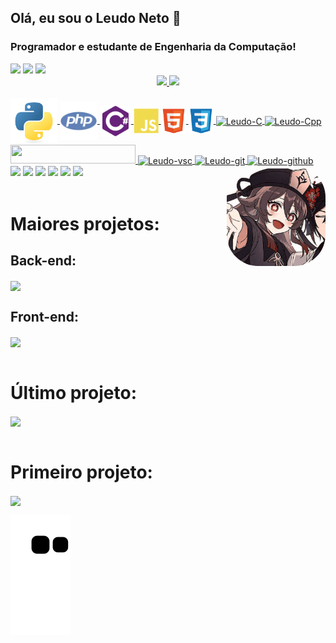 ## Olá, eu sou o Leudo Neto 👋
### Programador e estudante de Engenharia da Computação!

<div>
  <img src="https://img.shields.io/github/followers/LeudoNeto.svg?style=social&label=Follow&maxAge=2592000" target="_blank">
  <img src="https://img.shields.io/github/stars/LeudoNeto.svg" target="_blank">
  <img src="https://img.shields.io/github/forks/LeudoNeto/nezuko-s2.svg" target="_blank">
</div>

<div align="center">
  <a href="https://github.com/LeudoNeto">
  <img height="180em" src="https://github-readme-stats.vercel.app/api?username=LeudoNeto&show_icons=true&theme=gotham&include_all_commits=true&count_private=true"/>
  <img height="180em" src="https://github-readme-stats.vercel.app/api/top-langs/?username=LeudoNeto&hide=jupyter%20notebook&exclude_repo=nezuko-s2-english,my-codewars-solutions,wordpress-test2&layout=compact&langs_count=7&theme=gotham"/>
</div>

<div style="display: inline_block"><br>
  <img align="center" alt="Leudo-Python" height="75" src="https://raw.githubusercontent.com/devicons/devicon/master/icons/python/python-original.svg">
  <img align="center" alt="Leudo-PHP" height="60" src="https://raw.githubusercontent.com/devicons/devicon/master/icons/php/php-plain.svg">
  <img align="center" alt="Leudo-Csharp" height="50" src="https://raw.githubusercontent.com/devicons/devicon/master/icons/csharp/csharp-plain.svg">
  <img align="center" alt="Leudo-Js" height="40" width="40" src="https://raw.githubusercontent.com/devicons/devicon/master/icons/javascript/javascript-plain.svg">
  <img align="center" alt="Leudo-HTML" height="40" width="40" src="https://raw.githubusercontent.com/devicons/devicon/master/icons/html5/html5-original.svg">
  <img align="center" alt="Leudo-CSS" height="40" width="40" src="https://raw.githubusercontent.com/devicons/devicon/master/icons/css3/css3-original.svg">
  <img align="center" alt="Leudo-C" height="30" width="40" src="https://cdn.jsdelivr.net/gh/devicons/devicon/icons/c/c-original.svg">
  <img align="center" alt="Leudo-Cpp" height="30" width="40" src="https://cdn.jsdelivr.net/gh/devicons/devicon/icons/cplusplus/cplusplus-original.svg">
  <img height="30" width="200" src="https://upload.wikimedia.org/wikipedia/commons/5/59/Empty.png">
  <img align="center" alt="Leudo-vsc" height="30" width="40" src="https://cdn.jsdelivr.net/gh/devicons/devicon/icons/vscode/vscode-original.svg">
  <img align="center" alt="Leudo-git" height="30" width="40" src="https://cdn.jsdelivr.net/gh/devicons/devicon/icons/git/git-original.svg">
  <img align="center" alt="Leudo-github" height="30" width="40" src="https://cdn.jsdelivr.net/gh/devicons/devicon/icons/github/github-original.svg">


  
  <img id="discord-pic" align="right" alt="Leudo-pic" height="160" style="border-radius:50px;" src="img/discordpfp.jpg">
</div>
  
<div>
  <a href="https://www.youtube.com/channel/UCZ_cHICVY_dowQ2XvZWpmkQ" target="_blank"><img src="https://img.shields.io/badge/YouTube-FF0000?style=for-the-badge&logo=youtube&logoColor=black" target="_blank"></a>
  <a href="https://www.instagram.com/leudoneto09/" target="_blank"><img src="https://img.shields.io/badge/-Instagram-%23E4405F?style=for-the-badge&logo=instagram&logoColor=black" target="_blank"></a>
 	<a href="" target="_blank"><img src="https://img.shields.io/badge/Twitch-9146FF?style=for-the-badge&logo=twitch&logoColor=black" target="_blank"></a>
 <a href="" target="_blank"><img src="https://img.shields.io/badge/Discord-7289DA?style=for-the-badge&logo=discord&logoColor=black" target="_blank"></a> 
  <a href = "mailto:"><img src="https://img.shields.io/badge/-Gmail-%23333?style=for-the-badge&logo=gmail&logoColor=white" target="_blank"></a>
  <a href="https://www.linkedin.com/in/leudo-neto" target="_blank"><img src="https://img.shields.io/badge/-LinkedIn-%230077B5?style=for-the-badge&logo=linkedin&logoColor=white" target="_blank"></a> 
</div><br>

# Maiores projetos:

<div>
  <h2>Back-end:</h2>
  <a href="https://github.com/LeudoNeto/sistema-de-candidaturas">
  <img width='49%' align="center"src="https://github-readme-stats.vercel.app/api/pin/?username=LeudoNeto&repo=sistema-de-candidaturas&border_color=02D892&bg_color=0D1117&title_color=C9D1D9&text_color=8B949E&icon_color=02D892" />
  </a>
  <h2>Front-end:</h2>
  <a href="https://github.com/LeudoNeto/nature-spa">
  <img width='49%' align="center"src="https://github-readme-stats.vercel.app/api/pin/?username=LeudoNeto&repo=nature-spa&border_color=02D892&bg_color=0D1117&title_color=C9D1D9&text_color=8B949E&icon_color=02D892" />
  </a>
</div><br>

# Último projeto:

<div>
  <a href="https://github.com/LeudoNeto/easy-ai-chatbot-for-discord">
  <img width='49%' align="center"src="https://github-readme-stats.vercel.app/api/pin/?username=LeudoNeto&repo=easy-ai-chatbot-for-discord&border_color=02D892&bg_color=0D1117&title_color=C9D1D9&text_color=8B949E&icon_color=02D892" />
  </a>
</div><br>

# Primeiro projeto:

<div>
  <a href="https://github.com/LeudoNeto/python-chess-on-terminal">
  <img width='49%' align="center"src="https://github-readme-stats.vercel.app/api/pin/?username=LeudoNeto&repo=python-chess-on-terminal&border_color=02D892&bg_color=0D1117&title_color=C9D1D9&text_color=8B949E&icon_color=02D892" />
  </a>
</div>

<div> 

  ![Snake animation](https://github.com/LeudoNeto/LeudoNeto/blob/output/github-contribution-grid-snake.svg)

</div>

